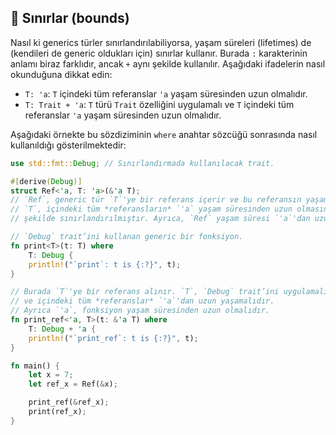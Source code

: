 ## 📏 Sınırlar (bounds)

Nasıl ki generics türler sınırlandırılabiliyorsa, yaşam süreleri (lifetimes) de (kendileri de generic oldukları için) sınırlar kullanır. Burada `:` karakterinin anlamı biraz farklıdır, ancak `+` aynı şekilde kullanılır. Aşağıdaki ifadelerin nasıl okunduğuna dikkat edin:

* `T: 'a`: `T` içindeki tüm referanslar `'a` yaşam süresinden uzun olmalıdır.
* `T: Trait + 'a`: `T` türü `Trait` özelliğini uygulamalı ve `T` içindeki tüm referanslar `'a` yaşam süresinden uzun olmalıdır.

Aşağıdaki örnekte bu sözdiziminin `where` anahtar sözcüğü sonrasında nasıl kullanıldığı gösterilmektedir:

```rust
use std::fmt::Debug; // Sınırlandırmada kullanılacak trait.

#[derive(Debug)]
struct Ref<'a, T: 'a>(&'a T);
// `Ref`, generic tür `T`'ye bir referans içerir ve bu referansın yaşam süresi `'a`dır.
// `T`, içindeki tüm *referansların* `'a` yaşam süresinden uzun olmasını sağlayacak
// şekilde sınırlandırılmıştır. Ayrıca, `Ref` yaşam süresi `'a`'dan uzun olamaz.

// `Debug` trait’ini kullanan generic bir fonksiyon.
fn print<T>(t: T) where
    T: Debug {
    println!("`print`: t is {:?}", t);
}

// Burada `T`'ye bir referans alınır. `T`, `Debug` trait’ini uygulamalı
// ve içindeki tüm *referanslar* `'a`'dan uzun yaşamalıdır.
// Ayrıca `'a`, fonksiyon yaşam süresinden uzun olmalıdır.
fn print_ref<'a, T>(t: &'a T) where
    T: Debug + 'a {
    println!("`print_ref`: t is {:?}", t);
}

fn main() {
    let x = 7;
    let ref_x = Ref(&x);

    print_ref(&ref_x);
    print(ref_x);
}
```
